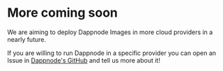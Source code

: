 # More coming soon

We are aiming to deploy Dappnode Images in more cloud providers in a nearly future.

If you are willing to run Dappnode in a specific provider you can open an Issue in [Dappnode's GitHub](https://github.com/dappnode/DNP_DAPPMANAGER/issues/new?assignees=&labels=&projects=&template=feature_request.md) and tell us more about it!
